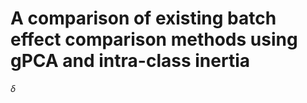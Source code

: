 # A comparison of existing batch effect comparison methods using gPCA and intra-class inertia

$\delta$